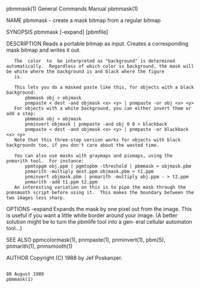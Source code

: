 pbmmask(1)                                                                              General Commands Manual                                                                             pbmmask(1)

NAME
       pbmmask - create a mask bitmap from a regular bitmap

SYNOPSIS
       pbmmask [-expand] [pbmfile]

DESCRIPTION
       Reads a portable bitmap as input.  Creates a corresponding mask bitmap and writes it out.

       The  color  to  be interpreted as "background" is determined automatically.  Regardless of which color is background, the mask will be white where the background is and black where the figure
       is.

       This lets you do a masked paste like this, for objects with a black background:
           pbmmask obj > objmask
           pnmpaste < dest -and objmask <x> <y> | pnmpaste -or obj <x> <y>
       For objects with a white background, you can either invert them or add a step:
           pbmmask obj > objmask
           pnminvert objmask | pnmpaste -and obj 0 0 > blackback
           pnmpaste < dest -and objmask <x> <y> | pnmpaste -or blackback <x> <y>
       Note that this three-step version works for objects with black backgrounds too, if you don't care about the wasted time.

       You can also use masks with graymaps and pixmaps, using the pnmarith tool.  For instance:
           ppmtopgm obj.ppm | pgmtopbm -threshold | pbmmask > objmask.pbm
           pnmarith -multiply dest.ppm objmask.pbm > t1.ppm
           pnminvert objmask.pbm | pnmarith -multiply obj.ppm - > t2.ppm
           pnmarith -add t1.ppm t2.ppm
       An interesting variation on this is to pipe the mask through the pnmsmooth script before using it.  This makes the boundary between the two images less sharp.

OPTIONS
       -expand
              Expands the mask by one pixel out from the image.  This is useful if you want a little white border around your image.  (A better solution might be to turn the pbmlife tool into a gen‐
              eral cellular automaton tool...)

SEE ALSO
       ppmcolormask(1), pnmpaste(1), pnminvert(1), pbm(5), pnmarith(1), pnmsmooth(1)

AUTHOR
       Copyright (C) 1988 by Jef Poskanzer.

                                                                                            08 August 1989                                                                                  pbmmask(1)

